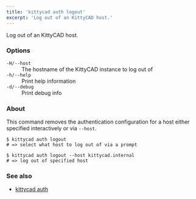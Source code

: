 ```yaml
---
title: 'kittycad auth logout'
excerpt: 'Log out of an KittyCAD host.'
---
```


Log out of an KittyCAD host.

### Options

<dl class="flags">
   <dt><code>-H/--host</code></dt>
   <dd>The hostname of the KittyCAD instance to log out of</dd>

   <dt><code>-h/--help</code></dt>
   <dd>Print help information</dd>

   <dt><code>-d/--debug</code></dt>
   <dd>Print debug info</dd>
</dl>

### About

This command removes the authentication configuration for a host either specified
interactively or via `--host`.

```
$ kittycad auth logout
# => select what host to log out of via a prompt

$ kittycad auth logout --host kittycad.internal
# => log out of specified host
```

### See also

-   [kittycad auth](./kittycad_auth)
